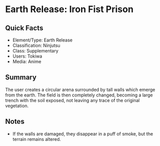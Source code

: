 # Earth Release: Iron Fist Prison

## Quick Facts
- Element/Type: Earth Release
- Classification: Ninjutsu
- Class: Supplementary
- Users: Tokiwa
- Media: Anime

## Summary
The user creates a circular arena surrounded by tall walls which emerge from the earth. The field is then completely changed, becoming a large trench with the soil exposed, not leaving any trace of the original vegetation.

## Notes
- If the walls are damaged, they disappear in a puff of smoke, but the terrain remains altered.
